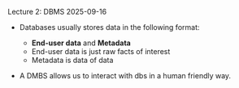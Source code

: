 Lecture 2: DBMS
2025-09-16

* Databases usually stores data in the following format:
  - **End-user data** and **Metadata** 
  - End-user data is just raw facts of interest
  - Metadata is data of data

* A DMBS allows us to interact with dbs in a human friendly way.
